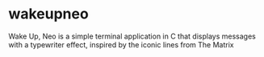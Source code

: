 # wakeupneo
Wake Up, Neo is a simple terminal application in C that displays messages with a typewriter effect, inspired by the iconic lines from The Matrix
